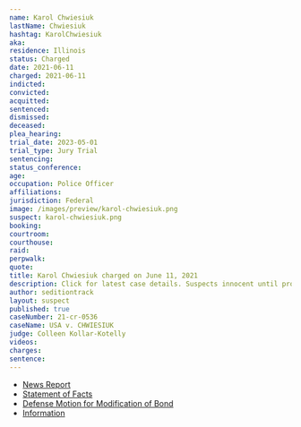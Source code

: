 ```yaml
---
name: Karol Chwiesiuk
lastName: Chwiesiuk
hashtag: KarolChwiesiuk
aka:
residence: Illinois
status: Charged
date: 2021-06-11
charged: 2021-06-11
indicted:
convicted:
acquitted:
sentenced:
dismissed:
deceased:
plea_hearing:
trial_date: 2023-05-01
trial_type: Jury Trial
sentencing:
status_conference:
age:
occupation: Police Officer
affiliations:
jurisdiction: Federal
image: /images/preview/karol-chwiesiuk.png
suspect: karol-chwiesiuk.png
booking:
courtroom:
courthouse:
raid:
perpwalk:
quote:
title: Karol Chwiesiuk charged on June 11, 2021
description: Click for latest case details. Suspects innocent until proven guilty.
author: seditiontrack
layout: suspect
published: true
caseNumber: 21-cr-0536
caseName: USA v. CHWIESIUK
judge: Colleen Kollar-Kotelly
videos:
charges:
sentence:
---
```

- [News Report](https://chicago.cbslocal.com/2021/06/11/cpd-officer-charged-capitol-riot/)
- [Statement of Facts](https://www.justice.gov/usao-dc/case-multi-defendant/file/1403441/download)
- [Defense Motion for Modification of Bond](https://extremism.gwu.edu/sites/g/files/zaxdzs2191/f/Karol%20Chwiesiuk%20Motion%20to%20Mofidy%20Conditions%20of%20Release.pdf)
- [Information](https://extremism.gwu.edu/sites/g/files/zaxdzs2191/f/Karol%20Chwiesiuk%20Information.pdf)
